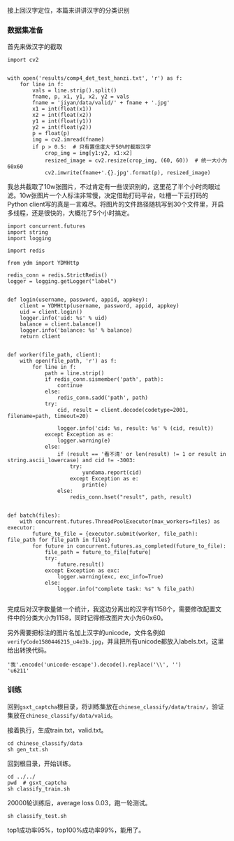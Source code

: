 接上回汉字定位，本篇来讲讲汉字的分类识别

### 数据集准备
首先来做汉字的截取
```
import cv2


with open('results/comp4_det_test_hanzi.txt', 'r') as f:
    for line in f:
        vals = line.strip().split()
        fname, p, x1, y1, x2, y2 = vals
        fname = 'jiyan/data/valid/' + fname + '.jpg'
        x1 = int(float(x1))
        x2 = int(float(x2))
        y1 = int(float(y1))
        y2 = int(float(y2))
        p = float(p)
        img = cv2.imread(fname)
        if p > 0.5:  # 只有置信度大于50%时截取汉字
            crop_img = img[y1:y2, x1:x2]
            resized_image = cv2.resize(crop_img, (60, 60))  # 统一大小为60x60
            cv2.imwrite(fname+'.{}.jpg'.format(p), resized_image)
```
我总共截取了10w张图片，不过肯定有一些误识别的，这里花了半个小时肉眼过滤。10w张图片一个人标注非常慢，决定借助打码平台，吐槽一下云打码的Python client写的真是一言难尽。将图片的文件路径随机写到30个文件里，开启多线程，还是很快的，大概花了5个小时搞定。

```
import concurrent.futures
import string
import logging

import redis

from ydm import YDMHttp

redis_conn = redis.StrictRedis()
logger = logging.getLogger("label")


def login(username, password, appid, appkey):
    client = YDMHttp(username, password, appid, appkey)
    uid = client.login()
    logger.info('uid: %s' % uid)
    balance = client.balance()
    logger.info('balance: %s' % balance)
    return client


def worker(file_path, client):
    with open(file_path, 'r') as f:
        for line in f:
            path = line.strip()
            if redis_conn.sismember('path', path):
                continue
            else:
                redis_conn.sadd('path', path)
            try:
                cid, result = client.decode(codetype=2001, filename=path, timeout=20)

                logger.info('cid: %s, result: %s' % (cid, result))
            except Exception as e:
                logger.warning(e)
            else:
                if (result == '看不清' or len(result) != 1 or result in string.ascii_lowercase) and cid != -3003:
                    try:
                        yundama.report(cid)
                    except Exception as e:
                        print(e)
                else:
                    redis_conn.hset("result", path, result)


def batch(files):
    with concurrent.futures.ThreadPoolExecutor(max_workers=files) as executor:
        future_to_file = {executor.submit(worker, file_path): file_path for file_path in files}
        for future in concurrent.futures.as_completed(future_to_file):
            file_path = future_to_file[future]
            try:
                future.result()
            except Exception as exc:
                logger.warning(exc, exc_info=True)
            else:
                logger.info("complete task: %s" % file_path)
 
```
完成后对汉字数量做一个统计，我这边分离出的汉字有1158个，需要修改配置文件中的分类大小为1158，同时记得修改图片大小为60x60。

另外需要把标注的图片名加上汉字的unicode，文件名例如`verifyCode1580446215_u4e3b.jpg`，并且把所有unicode都放入labels.txt，这里给出转换代码。
```
'我'.encode('unicode-escape').decode().replace('\\', '')
'u6211'
```

### 训练

回到`gsxt_captcha`根目录，将训练集放在`chinese_classify/data/train/`，验证集放在`chinese_classify/data/valid`。

接着执行，生成train.txt，valid.txt。
```
cd chinese_classify/data
sh gen_txt.sh
```
回到根目录，开始训练。
```
cd ../../
pwd  # gsxt_captcha
sh classify_train.sh
```
20000轮训练后，average loss 0.03，跑一轮测试。
```
sh classify_test.sh
```
top1成功率95%，top100%成功率99%，能用了。

